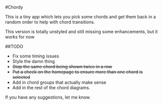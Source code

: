 #Chordy

This is a tiny app which lets you pick some chords and get them back in a random order to help with chord transitions.

This version is totally unstyled and still missing some enhancements, but it works for now

##TODO

-	Fix some timing issues
-	Style the damn thing
-	~~Stop the same chord being shown twice in a row~~
-	~~Put a check on the homepage to ensure more than one chord is selected~~
-	Add in chord groups that actually make sense
-	Add in the rest of the chord diagrams.

If you have any suggestions, let me know.